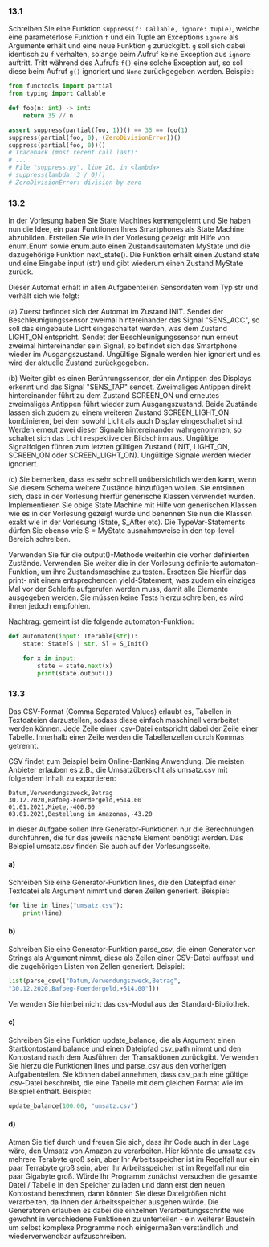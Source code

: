 ### 13.1

Schreiben Sie eine Funktion `suppress(f: Callable, ignore: tuple)`, welche eine parameterlose Funktion `f` und ein 
Tuple an Exceptions `ignore` als Argumente erhält und eine neue Funktion `g` zurückgibt. `g` soll sich dabei identisch 
zu `f` verhalten, solange beim Aufruf keine Exception aus `ignore` auftritt. Tritt während des Aufrufs `f()` eine solche 
Exception auf, so soll diese beim Aufruf `g()` ignoriert und `None` zurückgegeben werden. Beispiel:

```python
from functools import partial
from typing import Callable

def foo(n: int) -> int:
    return 35 // n

assert suppress(partial(foo, 1))() == 35 == foo(1)
suppress(partial(foo, 0), (ZeroDivisionError))()
suppress(partial(foo, 0))()
# Traceback (most recent call last):
# ...
# File "suppress.py", line 26, in <lambda>
# suppress(lambda: 3 / 0)()
# ZeroDivisionError: division by zero
```

### 13.2
In der Vorlesung haben Sie State Machines kennengelernt und Sie haben nun die Idee, ein paar Funktionen Ihres 
Smartphones als State Machine abzubilden.
Erstellen Sie wie in der Vorlesung gezeigt mit Hilfe von enum.Enum sowie enum.auto einen Zustandsautomaten MyState und 
die dazugehörige Funktion next_state(). Die Funktion erhält einen Zustand state und eine Eingabe input (str) und gibt 
wiederum einen Zustand MyState zurück.

Dieser Automat erhält in allen Aufgabenteilen Sensordaten vom Typ str und verhält sich wie folgt:

(a) Zuerst befindet sich der Automat im Zustand INIT. Sendet der Beschleunigungssensor zweimal hintereinander das 
Signal "SENS_ACC", so soll das eingebaute Licht eingeschaltet werden, was dem Zustand LIGHT_ON entspricht. Sendet der 
Beschleunigungssensor nun erneut zweimal hintereinander sein Signal, so befindet sich das Smartphone wieder im 
Ausgangszustand. Ungültige Signale werden hier ignoriert und es wird der aktuelle Zustand zurückgegeben.

(b) Weiter gibt es einen Berührungssensor, der ein Antippen des Displays erkennt und das Signal "SENS_TAP" sendet. 
Zweimaliges Antippen direkt hintereinander führt zu dem Zustand SCREEN_ON und erneutes zweimaliges Antippen führt 
wieder zum Ausgangszustand. Beide Zustände lassen sich zudem zu einem weiteren Zustand SCREEN_LIGHT_ON kombinieren, 
bei dem sowohl Licht als auch Display eingeschaltet sind. Werden erneut zwei dieser Signale hintereinander wahrgenommen, 
so schaltet sich das Licht respektive der Bildschirm aus. Ungültige Signalfolgen führen zum letzten gültigen Zustand 
(INIT, LIGHT_ON, SCREEN_ON oder SCREEN_LIGHT_ON). Ungültige Signale werden wieder ignoriert.

(c) Sie bemerken, dass es sehr schnell unübersichtlich werden kann, wenn Sie diesem Schema weitere Zustände hinzufügen 
wollen. Sie entsinnen sich, dass in der Vorlesung hierfür generische Klassen verwendet wurden. Implementieren Sie obige 
State Machine mit Hilfe von generischen Klassen wie es in der Vorlesung gezeigt wurde und benennen Sie nun die Klassen 
exakt wie in der Vorlesung (State, S_After etc). Die TypeVar-Statements dürfen Sie ebenso wie S = MyState ausnahmsweise 
in den top-level-Bereich schreiben.

Verwenden Sie für die output()-Methode weiterhin die vorher definierten Zustände. Verwenden Sie weiter die in der 
Vorlesung definierte automaton-Funktion, um ihre Zustandsmaschine zu testen. Ersetzen Sie hierfür das print- mit einem 
entsprechenden yield-Statement, was zudem ein einziges Mal vor der Schleife aufgerufen werden muss, damit alle Elemente 
ausgegeben werden. Sie müssen keine Tests hierzu schreiben, es wird ihnen jedoch empfohlen.

Nachtrag:
gemeint ist die folgende automaton-Funktion:
````python
def automaton(input: Iterable[str]):
    state: State[S | str, S] = S_Init()

    for x in input:
        state = state.next(x)
        print(state.output())

````

### 13.3
Das CSV-Format (Comma Separated Values) erlaubt es, Tabellen in Textdateien darzustellen, sodass diese einfach 
maschinell verarbeitet werden können. Jede Zeile einer .csv-Datei entspricht dabei der Zeile einer Tabelle. Innerhalb 
einer Zeile werden die Tabellenzellen durch Kommas getrennt.

CSV findet zum Beispiel beim Online-Banking Anwendung. Die meisten Anbieter erlauben es z.B., die Umsatzübersicht als 
umsatz.csv mit folgendem Inhalt zu exportieren:

```
Datum,Verwendungszweck,Betrag
30.12.2020,Bafoeg-Foerdergeld,+514.00
01.01.2021,Miete,-400.00
03.01.2021,Bestellung im Amazonas,-43.20
```

In dieser Aufgabe sollen Ihre Generator-Funktionen nur die Berechnungen durchführen, die für das jeweils nächste Element benötigt werden. Das Beispiel umsatz.csv finden Sie auch auf der Vorlesungsseite.

#### a)
Schreiben Sie eine Generator-Funktion lines, die den Dateipfad einer Textdatei als Argument nimmt und deren Zeilen 
generiert. Beispiel:

````python
for line in lines("umsatz.csv"):
    print(line)
````

#### b)
Schreiben Sie eine Generator-Funktion parse_csv, die einen Generator von Strings als Argument nimmt, diese als 
Zeilen einer CSV-Datei auffasst und die zugehörigen Listen von Zellen generiert. Beispiel:

````python
list(parse_csv(["Datum,Verwendungszweck,Betrag",
"30.12.2020,Bafoeg-Foerdergeld,+514.00"]))
````

Verwenden Sie hierbei nicht das csv-Modul aus der Standard-Bibliothek.

#### c)
Schreiben Sie eine Funktion update_balance, die als Argument einen Startkontostand balance und einen Dateipfad csv_path 
nimmt und den Kontostand nach dem Ausführen der Transaktionen zurückgibt. Verwenden Sie hierzu die Funktionen lines und 
parse_csv aus den vorherigen Aufgabenteilen. Sie können dabei annehmen, dass csv_path eine gültige .csv-Datei beschreibt, 
die eine Tabelle mit dem gleichen Format wie im Beispiel enthält. Beispiel:
````python
update_balance(100.00, "umsatz.csv")
````

#### d)
Atmen Sie tief durch und freuen Sie sich, dass ihr Code auch in der Lage wäre, den Umsatz von Amazon zu verarbeiten. 
Hier könnte die umsatz.csv mehrere Terabyte groß sein, aber Ihr Arbeitsspeicher ist im Regelfall nur ein paar Terrabyte 
groß sein, aber Ihr Arbeitsspeicher ist im Regelfall nur ein paar Gigabyte groß. Würde Ihr Programm zunächst versuchen 
die gesamte Datei / Tabelle in den Speicher zu laden und dann erst den neuen Kontostand berechnen, dann könnten Sie 
diese Dateigrößen nicht verarbeiten, da Ihnen der Arbeitsspeicher ausgehen würde. Die Generatoren erlauben es dabei die 
einzelnen Verarbeitungsschritte wie gewohnt in verschiedene Funktionen zu unterteilen - ein weiterer Baustein um selbst 
komplexe Programme noch einigermaßen verständlich und wiederverwendbar aufzuschreiben.
